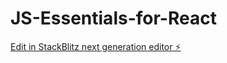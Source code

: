 # JS-Essentials-for-React

[Edit in StackBlitz next generation editor ⚡️](https://stackblitz.com/~/github.com/kiran-gondi/JS-Essentials-for-React)